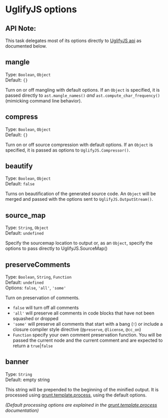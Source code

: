 # UglifyJS options

## API Note:

This task delegates most of its options directly to [UglifyJS api](http://lisperator.net/uglifyjs/) as documented below.

## mangle
Type: `Boolean`, `Object`  
Default: `{}`

Turn on or off mangling with default options. If an `Object` is specified, it is passed directly to `ast.mangle_names()` *and* `ast.compute_char_frequency()` (mimicking command line behavior).

## compress
Type: `Boolean`, `Object`  
Default: `{}`

Turn on or off source compression with default options. If an `Object` is specified, it is passed as options to `UglifyJS.Compressor()`.

## beautify
Type: `Boolean`, `Object`  
Default: `false`

Turns on beautification of the generated source code. An `Object` will be merged and passed with the options sent to `UglifyJS.OutputStream()`.

## source_map
Type: `String`, `Object`  
Default: `undefined`

Specify the sourcemap location to output or, as an `Object`, specify the options to pass directly to UglifyJS.SourceMap()

## preserveComments
Type: `Boolean`, `String`, `Function`  
Default: `undefined`  
Options: `false`, `'all'`, `'some'`

Turn on preservation of comments.

- `false` will turn off all comments
- `'all'` will preserve all comments in code blocks that have not been squashed or dropped
- `'some'` will preserve all comments that start with a bang (`!`) or include a closure compiler style directive (`@preserve`, `@license`, `@cc_on`)
- `Function` specify your own comment preservation function. You will be passed the current node and the current comment and are expected to return a `true`|`false`

## banner
Type: `String`  
Default: empty string

This string will be prepended to the beginning of the minified output. It is processed using [grunt.template.process][], using the default options.

_(Default processing options are explained in the [grunt.template.process][] documentation)_

[grunt.template.process]: https://github.com/gruntjs/grunt/blob/devel/docs/api_template.md#grunttemplateprocess
